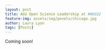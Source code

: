 ```yaml
---
layout: post
title: AGU Open Science Leadership at #AGU22
feature-img: assets/img/pexels/chicago.jpg
author: Laura Lyon
tags: [Posts]
---
```


Coming soon!

